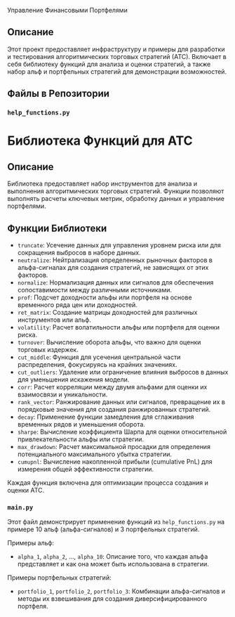 Управление Финансовыми Портфелями

## Описание

Этот проект предоставляет инфраструктуру и примеры для разработки и тестирования алгоритмических торговых стратегий (АТС).
Включает в себя библиотеку функций для анализа и оценки стратегий, а также набор альф и портфельных стратегий для демонстрации возможностей.

## Файлы в Репозитории

### `help_functions.py`

# Библиотека Функций для АТС

## Описание

Библиотека предоставляет набор инструментов для анализа и выполнения алгоритмических торговых стратегий. Функции позволяют выполнять расчеты ключевых метрик, 
обработку данных и управление портфелями.

## Функции Библиотеки

- `truncate`: Усечение данных для управления уровнем риска или для сокращения выбросов в наборе данных.
- `neutralize`: Нейтрализация определенных рыночных факторов в альфа-сигналах для создания стратегий, не зависящих от этих факторов.
- `normalize`: Нормализация данных или сигналов для обеспечения сопоставимости между различными источниками.
- `prof`: Подсчет доходности альфы или портфеля на основе временного ряда цен или доходностей.
- `ret_matrix`: Создание матрицы доходностей для различных инструментов или альф.
- `volatility`: Расчет волатильности альфы или портфеля для оценки риска.
- `turnover`: Вычисление оборота альфы, что важно для оценки торговых издержек.
- `cut_middle`: Функция для усечения центральной части распределения, фокусируясь на крайних значениях.
- `cut_outliers`: Удаление или ограничение влияния выбросов в данных для уменьшения искажения модели.
- `corr`: Расчет корреляции между двумя альфами для оценки их взаимосвязи и уникальности.
- `rank_vector`: Ранжирование данных или сигналов, превращение их в порядковые значения для создания ранжированных стратегий.
- `decay`: Применение функции замедления для сглаживания временных рядов и уменьшения оборота.
- `sharpe`: Вычисление коэффициента Шарпа для оценки относительной привлекательности альфы или стратегии.
- `max_drawdown`: Расчет максимальной просадки для определения потенциального максимального убытка стратегии.
- `cumupnl`: Вычисление накопленной прибыли (cumulative PnL) для измерения общей эффективности стратегии.

Каждая функция включена для оптимизации процесса создания и оценки АТС.


### `main.py`

Этот файл демонстрирует применение функций из `help_functions.py` на примере 10 альф (альфа-сигналов) и 3 портфельных стратегий.

Примеры альф:
- `alpha_1`, `alpha_2`, ..., `alpha_10`: Описание того, что каждая альфа представляет и как она может быть использована в стратегии.

Примеры портфельных стратегий:
- `portfolio_1`, `portfolio_2`, `portfolio_3`: Комбинации альфа-сигналов и методы их взвешивания для создания диверсифицированного портфеля.


